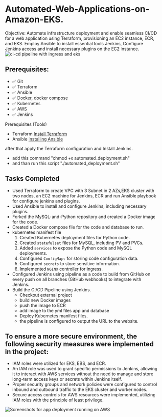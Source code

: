 # Automated-Web-Applications-on-Amazon-EKS.
Objective: Automate infrastructure deployment and enable seamless CI/CD for a web application using Terraform, provisioning an EC2 instance, ECR, and EKS. Employ Ansible to install essential tools Jenkins, Configure Jenkins access and install necessary plugins on the EC2 instance.
![ci-cd pipeline with ingress and eks](https://github.com/MakariosNassef/Automated-WebApp-on-Amazon-EKS/assets/28235504/c4e211ef-c8ce-45e5-b256-a78e414285c8)

## Prerequisites:
- ✅  Git
- ✅  Terraform
- ✅  Ansible
- ✅  Docker, docker compose
- ✅  Kubernetes
- ✅  AWS
- ✅  Jenkins


Prerequisites (Tools)
- Terraform [Install Terraform](https://developer.hashicorp.com/terraform/tutorials/aws-get-started/install-cli)
- Ansible [Installing Ansible](https://docs.ansible.com/ansible/latest/installation_guide/intro_installation.html)

after that apply the Terraform configuration and Install Jenkins.
- add this command "chmod +x automated_deployment.sh"
- and than run this script "./automated_deployment.sh"

## Tasks Completed
- Used Terraform to create VPC with 3 Subnet in 2 AZs,EKS cluster with two nodes, an EC2 machine for Jenkins, ECR and run Ansible playbook for configure jenkins and plugins.
- Used Ansible to install and configure Jenkins, including necessary plugins.
- Forked the MySQL-and-Python repository and created a Docker image for the code.
- Created a Docker compose file for the code and database to run.
- kubernetes manifest file
    1. Created Kubernetes deployment files for Python code.
    2. Created ```statefulset``` files for MySQL, including PV and PVCs.
    3. Added ```services``` to expose the Python code and MySQL deployments.
    4. Configured ```ConfigMaps``` for storing code configuration data.
    5. Configured ```secrets``` to store sensitive information.
    6. Implemented ```NGINX``` controller for ingress.
- Configured Jenkins using pipeline as a code to build from GitHub on every push on all branches (GitHub webhooks) to integrate with Jenkins.
- Build the CI/CD Pipeline using Jenkins.
    - Checkout external project
    - build new Docker images
    - push the image to ECR
    - add image to the yml files app and database
    - Deploy Kubernetes manifest files. 
    - the pipeline is configured to output the URL to the website.

## To ensure a more secure environment, the following security measures were implemented in the project:

- IAM roles were utilized for EKS, EBS, and ECR.
- An IAM role was used to grant specific permissions to Jenkins, allowing it to interact with AWS services without the need to manage and store long-term access keys or secrets within Jenkins itself.
- Proper security groups and network policies were configured to control inbound and outbound traffic to the EKS cluster and worker nodes.
- Secure access controls for AWS resources were implemented, utilizing IAM roles with the principle of least privilege.

![Screenshots for app deployment running on AWS](https://github.com/MakariosNassef/Automated-WebApp-on-Amazon-EKS/assets/28235504/826434f5-5cde-4732-8d85-ff4f96fa12ed)
